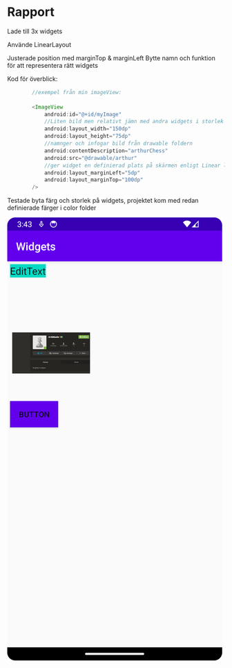 
# Rapport
Lade till 3x widgets

Använde LinearLayout

Justerade position med marginTop & marginLeft 
Bytte namn och funktion för att representera rätt widgets 


Kod för överblick:
```java
        //exempel från min imageView:

        <ImageView
            android:id="@+id/myImage"
            //Liten bild men relativt jämn med andra widgets i storlek
            android:layout_width="150dp"
            android:layout_height="75dp"
            //namnger och infogar bild från drawable foldern
            android:contentDescription="arthurChess"
            android:src="@drawable/arthur"
            //ger widget en definierad plats på skärmen enligt Linear layout
            android:layout_marginLeft="5dp"
            android:layout_marginTop="100dp"
        />
```
Testade byta färg och storlek på widgets, projektet kom med redan definierade färger i color folder

![](Bild.png)

